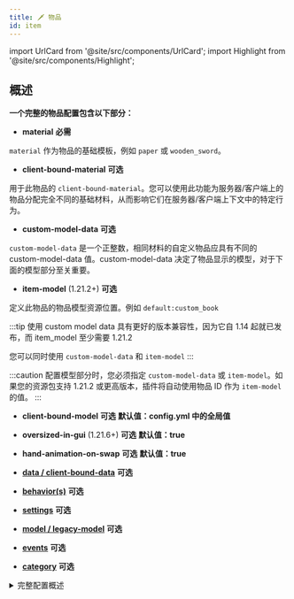 ```yaml
---
title: 🗡️ 物品
id: item
---
```


import UrlCard from '@site/src/components/UrlCard';
import Highlight from '@site/src/components/Highlight';

## 概述

**一个完整的物品配置包含以下部分：**

- **material** <Highlight color="#d64f1aff">**必需**</Highlight>

`material` 作为物品的基础模板，例如 `paper` 或 `wooden_sword`。

- **client-bound-material** <Highlight color="#2E8B57">**可选**</Highlight>

用于此物品的 `client-bound-material`。您可以使用此功能为服务器/客户端上的物品分配完全不同的基础材料，从而影响它们在服务器/客户端上下文中的特定行为。

- **custom-model-data** <Highlight color="#2E8B57">**可选**</Highlight>

`custom-model-data` 是一个正整数，相同材料的自定义物品应具有不同的 custom-model-data 值。custom-model-data 决定了物品显示的模型，对于下面的模型部分至关重要。

- **item-model** (1.21.2+) <Highlight color="#2E8B57">**可选**</Highlight>

定义此物品的物品模型资源位置。例如 `default:custom_book`

:::tip
使用 custom model data 具有更好的版本兼容性，因为它自 1.14 起就已发布，而 item_model 至少需要 1.21.2

您可以同时使用 `custom-model-data` 和 `item-model`
:::

:::caution
配置模型部分时，您必须指定 `custom-model-data` 或 `item-model`。如果您的资源包支持 1.21.2 或更高版本，插件将自动使用物品 ID 作为 `item-model` 的值。
:::

- **client-bound-model** <Highlight color="#2E8B57">**可选**</Highlight> <Highlight color="#272ad8ff">**默认值：config.yml 中的全局值**</Highlight>

- **oversized-in-gui** (1.21.6+) <Highlight color="#2E8B57">**可选**</Highlight> <Highlight color="#272ad8ff">**默认值：true**</Highlight>

- **hand-animation-on-swap** <Highlight color="#2E8B57">**可选**</Highlight> <Highlight color="#272ad8ff">**默认值：true**</Highlight>

- [**data / client-bound-data**](./item/data.md) <Highlight color="#2E8B57">**可选**</Highlight>

- [**behavior(s)**](./item/behaviors.md) <Highlight color="#2E8B57">**可选**</Highlight>

- [**settings**](./item/settings.md) <Highlight color="#2E8B57">**可选**</Highlight>

- [**model / legacy-model**](./item/models.md) <Highlight color="#2E8B57">**可选**</Highlight>

- [**events**](../reference/events.md) <Highlight color="#2E8B57">**可选**</Highlight>

- [**category**](./category.md) <Highlight color="#2E8B57">**可选**</Highlight>

<details>
  <summary>完整配置概述</summary>

  ```yaml
  items:
    default:palm_log:
      material: paper
      custom-model-data: 1000
      item-model: default:palm_log
      settings:
        fuel-time: 300
        tags:
          - "default:palm_logs"
          - "minecraft:logs"
          - "minecraft:logs_that_burn"
      data:
        display-name: "<!i>棕榈木"
      model:
        type: "minecraft:model"
        path: "minecraft:item/custom/palm_log"
        generation:
          parent: "minecraft:block/custom/palm_log"
      oversized-in-gui: true
      hand-animation-on-swap: true
      client-bound-model: false
      behavior:
        type: block_item
        block: default:palm_log

  ```
</details>
